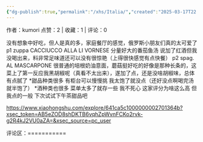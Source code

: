 ```yaml
---
{"dg-publish":true,"permalink":"/xhs/Italia/","created":"2025-03-17T22:26:26.388+08:00","updated":"2025-03-17T22:26:26.388+08:00"}
---
```


作者：kumori
点赞：2   |   收藏：1   |   评论：0

没有想象中好吃，但人是真的多，家庭餐厅的感觉，俄罗斯小朋友们真的太可爱了
p1 zuppa CACCIUCCO ALLA LI VORNESE 分量好大的番茄鱼汤 说加了红酒但我没喝出来，料非常足味道还可以没有很惊艳（上得很快感觉有点快餐）
p2 spag. AL MASCARPONE 很普通的培根奶油意面，蘑菇挺好吃的好像是那种长条的，这菜上了第一反应我黑胡椒呢（真看不太出来），遂加了点，还是没啥胡椒味，总体有点腻了
*甜品种类很多 有柜台可以慢慢挑 我太饱了就没点（还好没点啊喝完汤就半饱了）
*酒种类也很多 菜单太多了就存一些
我不死心 这家评分为啥这么高 但我点的一般 下次试试下午茶甜品吧

https://www.xiaohongshu.com/explore/641ca5c1000000002701364b?xsec_token=AB5eZOD8shDKTB6vqhZpWvnFCKo2rvk-g2R4kJ2VU0aZA=&xsec_source=pc_user

评论区：===========

